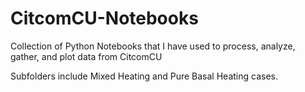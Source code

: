# CitcomCU-Notebooks
Collection of Python Notebooks that I have used to process, analyze, gather, and plot data from CitcomCU

Subfolders include Mixed Heating and Pure Basal Heating cases.

